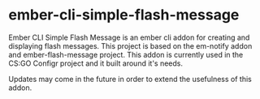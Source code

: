 # ember-cli-simple-flash-message

Ember CLI Simple Flash Message is an ember cli addon for creating and displaying flash messages. This project is based on the em-notify addon and ember-flash-message project. This addon is currently used in the CS:GO Configr project and it built around it's needs.

Updates may come in the future in order to extend the usefulness of this addon.
